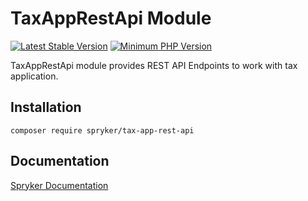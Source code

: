 # TaxAppRestApi Module
[![Latest Stable Version](https://poser.pugx.org/spryker/tax-app-rest-api/v/stable.svg)](https://packagist.org/packages/spryker/tax-app-rest-api)
[![Minimum PHP Version](https://img.shields.io/badge/php-%3E%3D%208.3-8892BF.svg)](https://php.net/)

TaxAppRestApi module provides REST API Endpoints to work with tax application.

## Installation

```
composer require spryker/tax-app-rest-api
```

## Documentation

[Spryker Documentation](https://docs.spryker.com)
